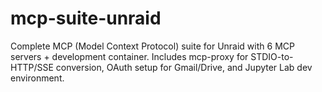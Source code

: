 # mcp-suite-unraid
Complete MCP (Model Context Protocol) suite for Unraid with 6 MCP servers + development container. Includes mcp-proxy for STDIO-to-HTTP/SSE conversion, OAuth setup for Gmail/Drive, and Jupyter Lab dev environment.
